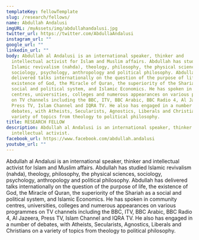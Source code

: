 ```yaml
---
templateKey: fellowTemplate
slug: /research/fellows/
name: Abdullah Andalusi
imgURL: /myAssets/img/abdullahandalusi.jpg
twitter_url: https://twitter.com/AbdullaAndalusi
instagram_url: ""
google_url: ""
linkedin_url: ""
body: Abdullah al Andalusi is an international speaker, thinker and
  intellectual activist for Islam and Muslim affairs. Abdullah has studied
  Islamic revivalism (nahda), theology, philosophy, the physical sciences,
  sociology, psychology, anthropology and political philosophy. Abdullah has
  delivered talks internationally on the question of the purpose of life, the
  existence of God, the Miracle of Quran, the superiority of the Shariah as a
  social and political system, and Islamic Economics. He has spoken in community
  centres, universities, colleges and numerous appearances on various programmes
  on TV channels including the BBC, ITV, BBC Arabic, BBC Radio 4, Al Jazeera,
  Press TV, Islam Channel and IQRA TV. He also has engaged in a number of
  debates, with Atheists, Secularists, Agnostics, Liberals and Christians on a
  variety of topics from theology to political philosophy.
title: RESEARCH FELLOW
description: Abdullah al Andalusi is an international speaker, thinker and
  intellectual activist.
facebook_url: https://www.facebook.com/abdullah.andalusi
youtube_url: ""
---
```

Abdullah al Andalusi is an international speaker, thinker and intellectual activist for Islam and Muslim affairs. Abdullah has studied Islamic revivalism (nahda), theology, philosophy, the physical sciences, sociology, psychology, anthropology and political philosophy. Abdullah has delivered talks internationally on the question of the purpose of life, the existence of God, the Miracle of Quran, the superiority of the Shariah as a social and political system, and Islamic Economics. He has spoken in community centres, universities, colleges and numerous appearances on various programmes on TV channels including the BBC, ITV, BBC Arabic, BBC Radio 4, Al Jazeera, Press TV, Islam Channel and IQRA TV. He also has engaged in a number of debates, with Atheists, Secularists, Agnostics, Liberals and Christians on a variety of topics from theology to political philosophy.